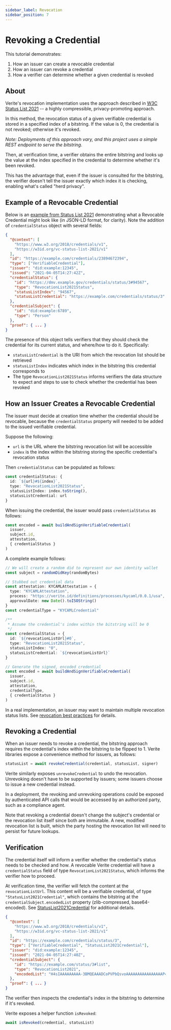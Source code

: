 ```yaml
---
sidebar_label: Revocation
sidebar_position: 7
---
```


# Revoking a Credential

This tutorial demonstrates:

1. How an issuer can create a revocable credential
2. How an issuer can revoke a credential
3. How a verifier can determine whether a given credential is revoked

## About

Verite's revocation implementation uses the approach described in [W3C Status List 2021](https://w3c-ccg.github.io/vc-status-list-2021/) -- a highly compressible, privacy-promoting approach.

In this method, the revocation status of a given verifiable credential is stored in a specified index of a bitstring. If the value is 0, the credential is not revoked; otherwise it's revoked.

_Note: Deployments of this approach vary, and this project uses a simple REST endpoint to serve the bitstring._

Then, at verification time, a verifier obtains the entire bitstring and looks up the value at the index specified in the credential to determine whether it's been revoked.

This has the advantage that, even if the issuer is consulted for the bitstring, the verifier doesn't tell the issuer exactly which index it is checking, enabling what's called "herd privacy".

## Example of a Revocable Credential

Below is an [example from Status List 2021](https://w3c-ccg.github.io/vc-status-list-2021/#revocationlist2021) demonstrating what a Revocable Credential might look like (in JSON-LD format, for clarity). Note the addition of `credentialStatus` object with several fields:

```json
{
  "@context": [
    "https://www.w3.org/2018/credentials/v1",
    "https://w3id.org/vc-status-list-2021/v1"
  ],
  "id": "https://example.com/credentials/23894672394",
  "type": ["VerifiableCredential"],
  "issuer": "did:example:12345",
  "issued": "2021-04-05T14:27:42Z",
  "credentialStatus": {
    "id": "https://dmv.example.gov/credentials/status/3#94567",
    "type": "RevocationList2021Status",
    "statusListIndex": "94567",
    "statusListCredential": "https://example.com/credentials/status/3"
  },
  "credentialSubject": {
    "id": "did:example:6789",
    "type": "Person"
  },
  "proof": { ... }
}

```

The presence of this object tells verifiers that they should check the credential for its current status, and where/how to do it. Specifically:

- `statusListCredential` is the URI from which the revocation list should be retrieved
- `statusListIndex` indicates which index in the bitstring this credential corresponds to
- The type `RevocationList2021Status` informs verifiers the data structure to expect and steps to use to check whether the credential has been revoked

## How an Issuer Creates a Revocable Credential

The issuer must decide at creation time whether the credential should be revocable, because the `credentialStatus` property will needed to be added to the issued verifiable credential.

Suppose the following:

- `url` is the URL where the bitstring revocation list will be accessible
- `index` is the index within the bitstring storing the specific credential's revocation status

Then `credentialStatus` can be populated as follows:

```ts
const credentialStatus: {
  id: `${url}#${index}`,
  type: "RevocationList2021Status",
  statusListIndex: index.toString(),
  statusListCredential: url
}
```

When issuing the credential, the issuer would pass `credentialStatus` as follows:

```ts
const encoded = await buildAndSignVerifiableCredential(
  issuer,
  subject.id,
  attestation,
  { credentialStatus }
)
```

A complete example follows:

```ts
// We will create a random did to represent our own identity wallet
const subject = randomDidKey(randomBytes)

// Stubbed out credential data
const attestation: KYCAMLAttestation = {
  type: "KYCAMLAttestation",
  process: "https://verite.id/definitions/processes/kycaml/0.0.1/usa",
  approvalDate: new Date().toISOString()
}
const credentialType = "KYCAMLCredential"

/**
 * Assume the credential's index within the bitstring will be 0
 */
const credentialStatus = {
  id: `${revocationListUrl}#0`,
  type: "RevocationList2021Status",
  statusListIndex: "0",
  statusListCredential: `${revocationListUrl}`
}

// Generate the signed, encoded credential
const encoded = await buildAndSignVerifiableCredential(
  issuer,
  subject.id,
  attestation,
  credentialType,
  { credentialStatus }
)
```

In a real implementation, an issuer may want to maintain multiple revocation status lists. See [revocation best practices](/patterns/revocation-practices.md) for details.

## Revoking a Credential

When an issuer needs to revoke a credential, the bitstring approach requires the credential's index within the bitstring to be flipped to 1. Verite libraries expose a convenience method for issuers, as follows:

```ts
statusList = await revokeCredential(credential, statusList, signer)
```

Verite similarly exposes `unrevokeCredential` to undo the revocation. Unrevoking doesn't have to be supported by issuers; some issuers choose to issue a new credential instead.

In a deployment, the revoking and unrevoking operations could be exposed by authenticated API calls that would be accessed by an authorized party, such as a compliance agent.

Note that revoking a credential doesn't change the subject's credential or the revocation list itself since both are immutable. A new, modified revocation list is built, which the party hosting the revocation list will need to persist for future lookups.

## Verification

The credential itself will inform a verifier whether the credential's status needs to be checked and how. A revocable Verite credential will have a `credentialStatus` field of type `RevocationList2021Status`, which informs the verifier how to proceed.

At verification time, the verifier will fetch the content at the `revocationListUrl`. This content will be a verifiable credential, of type `"StatusList2021Credential"`, which contains the bitstring at the `credentialSubject.encodedList` property (zlib-compressed, base64-encoded). See [StatusList2021Credential](https://w3c-ccg.github.io/vc-status-list-2021/#statuslist2021credential) for additional details.

```json
{
  "@context": [
    "https://www.w3.org/2018/credentials/v1",
    "https://w3id.org/vc-status-list-2021/v1"
  ],
  "id": "https://example.com/credentials/status/3",
  "type": ["VerifiableCredential", "StatusList2021Credential"],
  "issuer": "did:example:12345",
  "issued": "2021-04-05T14:27:40Z",
  "credentialSubject": {
    "id": "https://example.com/status/3#list",
    "type": "RevocationList2021",
    "encodedList": "H4sIAAAAAAAAA-3BMQEAAADCoPVPbQsvoAAAAAAAAAAAAAAAAP4GcwM92tQwAAA"
  },
  "proof": { ... }
}

```

The verifier then inspects the credential's index in the bitstring to determine if it's revoked.

Verite exposes a helper function `isRevoked`:

```ts
await isRevoked(credential, statusList)
```
